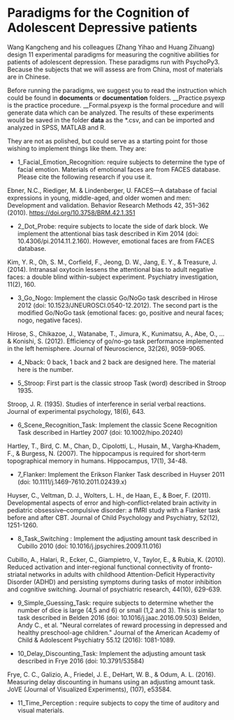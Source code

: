 # Paradigms for the Cognition of Adolescent Depressive patients

Wang Kangcheng and his colleagues (Zhang Yihao and Huang Zihuang) design 11 experimental paradigms for measuring the cognitive abilities for patients of adolescent depression. These paradigms run with PsychoPy3. Because the subjects that we will assess are from China, most of materials are in Chinese.

Before running the paradigms, we suggest you to read the instruction which could be found in **documents** or **documentation** folders. __Practice.psyexp is the practice procedure. __Formal.psyexp is the formal procedure and will generate data which can be analyzed. The results of these experiments would be saved in the folder **data** as the *.csv, and can be imported and analyzed in SPSS, MATLAB and R.

They are not as polished, but could serve as a starting point for those wishing to implement things like them. They are:

* 1_Facial_Emotion_Recognition: require subjects to determine the type of facial emotion. Materials of emotional faces are from FACES database. Please cite the following research if you use it. 

Ebner, N.C., Riediger, M. & Lindenberger, U. FACES—A database of facial expressions in young, middle-aged, and older women and men: Development and validation. Behavior Research Methods 42, 351–362 (2010). https://doi.org/10.3758/BRM.42.1.351

* 2_Dot_Probe: require subjects to locate the side of dark block. We implement the attentional bias task described in Kim 2014 (doi: 10.4306/pi.2014.11.2.160). However, emotional faces are from FACES database.

Kim, Y. R., Oh, S. M., Corfield, F., Jeong, D. W., Jang, E. Y., & Treasure, J. (2014). Intranasal oxytocin lessens the attentional bias to adult negative faces: a double blind within-subject experiment. Psychiatry investigation, 11(2), 160.

* 3_Go_Nogo: Implement the classic Go/NoGo task described in Hirose 2012 (doi: 10.1523/JNEUROSCI.0540-12.2012). The second part is the modified Go/NoGo task (emotional faces: go, positive and neural faces; nogo, negative faces).

Hirose, S., Chikazoe, J., Watanabe, T., Jimura, K., Kunimatsu, A., Abe, O., ... & Konishi, S. (2012). Efficiency of go/no-go task performance implemented in the left hemisphere. Journal of Neuroscience, 32(26), 9059-9065.

* 4_Nback: 0 back, 1 back and 2 back are designed here. The material here is the number.

* 5_Stroop: First part is the classic stroop Task (word) described in Stroop 1935. 

Stroop, J. R. (1935). Studies of interference in serial verbal reactions. Journal of experimental psychology, 18(6), 643.

* 6_Scene_Recognition_Task: Implement the classic Scene Recognition Task described in Hartley 2007 (doi: 10.1002/hipo.20240)

Hartley, T., Bird, C. M., Chan, D., Cipolotti, L., Husain, M., Vargha‐Khadem, F., & Burgess, N. (2007). The hippocampus is required for short‐term topographical memory in humans. Hippocampus, 17(1), 34-48.

* 7_Flanker: Implement the Erikson Flanker Task described in Huyser 2011 (doi: 10.1111/j.1469-7610.2011.02439.x)

Huyser, C., Veltman, D. J., Wolters, L. H., de Haan, E., & Boer, F. (2011). Developmental aspects of error and high‐conflict‐related brain activity in pediatric obsessive–compulsive disorder: a fMRI study with a Flanker task before and after CBT. Journal of Child Psychology and Psychiatry, 52(12), 1251-1260.

* 8_Task_Switching : Implement the adjusting amount task described in Cubillo 2010 (doi: 10.1016/j.jpsychires.2009.11.016)

Cubillo, A., Halari, R., Ecker, C., Giampietro, V., Taylor, E., & Rubia, K. (2010). Reduced activation and inter-regional functional connectivity of fronto-striatal networks in adults with childhood Attention-Deficit Hyperactivity Disorder (ADHD) and persisting symptoms during tasks of motor inhibition and cognitive switching. Journal of psychiatric research, 44(10), 629-639.

* 9_Simple_Guessing_Task: require subjects to determine whether the number of dice is large (4,5 and 6) or small (1,2 and 3). This is similar to task described in Belden 2016 (doi: 10.1016/j.jaac.2016.09.503)
Belden, Andy C., et al. "Neural correlates of reward processing in depressed and healthy preschool-age children." Journal of the American Academy of Child & Adolescent Psychiatry 55.12 (2016): 1081-1089.

* 10_Delay_Discounting_Task: Implement the adjusting amount task described in Frye 2016 (doi: 10.3791/53584)

Frye, C. C., Galizio, A., Friedel, J. E., DeHart, W. B., & Odum, A. L. (2016). Measuring delay discounting in humans using an adjusting amount task. JoVE (Journal of Visualized Experiments), (107), e53584.

* 11_Time_Perception : require subjects to copy the time of auditory and visual materials.




